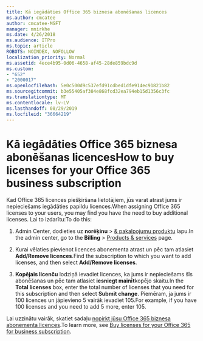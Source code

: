```yaml
---
title: Kā iegādāties Office 365 biznesa abonēšanas licences
ms.author: cmcatee
author: cmcatee-MSFT
manager: mnirkhe
ms.date: 4/26/2018
ms.audience: ITPro
ms.topic: article
ROBOTS: NOINDEX, NOFOLLOW
localization_priority: Normal
ms.assetid: 4ece4b95-0d06-4658-af45-28de859bdc9d
ms.custom:
- "652"
- "2000017"
ms.openlocfilehash: 5e0c500d9c537efd91cdbed1dfe914ec91821b82
ms.sourcegitcommit: b3e55405af384e868fcd32ea794eb15d1356c3fc
ms.translationtype: MT
ms.contentlocale: lv-LV
ms.lasthandoff: 08/29/2019
ms.locfileid: "36664219"
---
```

# <a name="how-to-buy-licenses-for-your-office-365-business-subscription"></a><span data-ttu-id="4f359-102">Kā iegādāties Office 365 biznesa abonēšanas licences</span><span class="sxs-lookup"><span data-stu-id="4f359-102">How to buy licenses for your Office 365 business subscription</span></span>

<span data-ttu-id="4f359-103">Kad Office 365 licences piešķiršana lietotājiem, jūs varat atrast jums ir nepieciešams iegādāties papildu licences.</span><span class="sxs-lookup"><span data-stu-id="4f359-103">When assigning Office 365 licenses to your users, you may find you have the need to buy additional licenses.</span></span> <span data-ttu-id="4f359-104">Lai to izdarītu:</span><span class="sxs-lookup"><span data-stu-id="4f359-104">To do this:</span></span>
  
1. <span data-ttu-id="4f359-105">Admin Center, dodieties uz **norēķinu** \> [& pakalpojumu produktu](https://go.microsoft.com/fwlink/p/?linkid=842054) lapu.</span><span class="sxs-lookup"><span data-stu-id="4f359-105">In the admin center, go to the **Billing** \> [Products & services](https://go.microsoft.com/fwlink/p/?linkid=842054) page.</span></span>

2. <span data-ttu-id="4f359-106">Kurai vēlaties pievienot licences abonementa atrast un pēc tam atlasiet **Add/Remove licences**.</span><span class="sxs-lookup"><span data-stu-id="4f359-106">Find the subscription to which you want to add licenses, and then select **Add/Remove licenses**.</span></span>

3. <span data-ttu-id="4f359-107">**Kopējais licenču** lodziņā ievadiet licences, ka jums ir nepieciešams šīs abonēšanas un pēc tam atlasiet **iesniegt mainīt**kopējo skaitu.</span><span class="sxs-lookup"><span data-stu-id="4f359-107">In the **Total licenses** box, enter the total number of licenses that you need for this subscription and then select **Submit change**.</span></span> <span data-ttu-id="4f359-108">Piemēram, ja jums ir 100 licences un jāpievieno 5 vairāk ievadiet 105.</span><span class="sxs-lookup"><span data-stu-id="4f359-108">For example, if you have 100 licenses and you need to add 5 more, enter 105.</span></span>

<span data-ttu-id="4f359-109">Lai uzzinātu vairāk, skatiet sadaļu [nopirkt jūsu Office 365 biznesa abonementa licences](https://docs.microsoft.com/office365/admin/subscriptions-and-billing/buy-licenses).</span><span class="sxs-lookup"><span data-stu-id="4f359-109">To learn more, see [Buy licenses for your Office 365 for business subscription](https://docs.microsoft.com/office365/admin/subscriptions-and-billing/buy-licenses).</span></span>